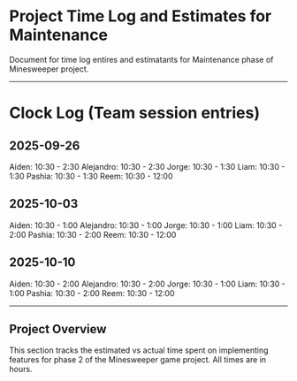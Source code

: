 # Project Time Log and Estimates for Maintenance

Document for time log entires and estimatants for Maintenance phase of Minesweeper project. 

---

# Clock Log (Team session entries) 

## 2025-09-26
Aiden: 10:30 - 2:30
Alejandro: 10:30 - 2:30
Jorge: 10:30 - 1:30
Liam: 10:30 - 1:30
Pashia: 10:30 - 1:30
Reem: 10:30 - 12:00


## 2025-10-03
Aiden: 10:30 - 1:00
Alejandro: 10:30 - 1:00
Jorge: 10:30 - 1:00
Liam: 10:30 - 2:00
Pashia: 10:30 - 2:00
Reem: 10:30 - 12:00

## 2025-10-10
Aiden: 10:30 - 2:00
Alejandro: 10:30 - 2:00
Jorge: 10:30 - 1:00
Liam: 10:30 - 1:00
Pashia: 10:30 - 2:00
Reem: 10:30 - 12:00


---

## Project Overview
This section tracks the estimated vs actual time spent on implementing features for phase 2 of the Minesweeper game project. All times are in hours.







